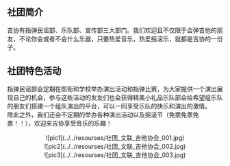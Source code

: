 ## 社团简介
吉协有指弹民谣部、乐队部、宣传部三大部门。我们欢迎且不仅限于会弹吉他的朋友，不论你会或者不会什么乐器，只要热爱音乐，热爱摇滚乐，就都是吉协的一份子。  
## 社团特色活动  
指弹民谣部会定期在熙街和学校举办演出活动和指弹比赛，为大家提供一个演出展现自己的机会，参与这些活动的友友们也会获得精美小礼品乐队部会给希望组乐队的朋友们搭建一个组队演出的平台，可以一同享受乐队的快乐和演出的激情。  
除此之外，我们还会不定期的举办各种演出活动以及摇滚节（免票免票免票！！），欢迎来吉协享受音乐的乐趣！  
<center>![pic1](../../resourses/社团_文联_吉他协会_001.jpg)</center>  
<center>![pic2](../../resourses/社团_文联_吉他协会_002.jpg)</center>  
<center>![pic3](../../resourses/社团_文联_吉他协会_003.jpg)</center>  